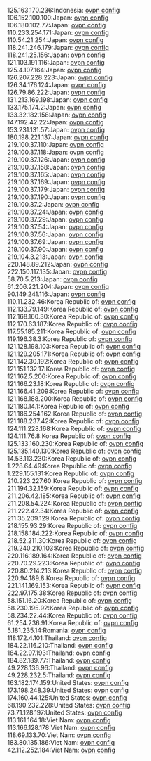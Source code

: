 125.163.170.236:Indonesia: [ovpn config](vpn/125_163_170_236.ovpn)  
106.152.100.100:Japan: [ovpn config](vpn/106_152_100_100.ovpn)  
106.180.102.77:Japan: [ovpn config](vpn/106_180_102_77.ovpn)  
110.233.254.171:Japan: [ovpn config](vpn/110_233_254_171.ovpn)  
110.54.21.254:Japan: [ovpn config](vpn/110_54_21_254.ovpn)  
118.241.246.179:Japan: [ovpn config](vpn/118_241_246_179.ovpn)  
118.241.25.156:Japan: [ovpn config](vpn/118_241_25_156.ovpn)  
121.103.191.116:Japan: [ovpn config](vpn/121_103_191_116.ovpn)  
125.4.107.164:Japan: [ovpn config](vpn/125_4_107_164.ovpn)  
126.207.228.223:Japan: [ovpn config](vpn/126_207_228_223.ovpn)  
126.34.176.124:Japan: [ovpn config](vpn/126_34_176_124.ovpn)  
126.79.86.222:Japan: [ovpn config](vpn/126_79_86_222.ovpn)  
131.213.169.198:Japan: [ovpn config](vpn/131_213_169_198.ovpn)  
133.175.174.2:Japan: [ovpn config](vpn/133_175_174_2.ovpn)  
133.32.182.158:Japan: [ovpn config](vpn/133_32_182_158.ovpn)  
147.192.42.22:Japan: [ovpn config](vpn/147_192_42_22.ovpn)  
153.231.131.57:Japan: [ovpn config](vpn/153_231_131_57.ovpn)  
180.198.221.137:Japan: [ovpn config](vpn/180_198_221_137.ovpn)  
219.100.37.110:Japan: [ovpn config](vpn/219_100_37_110.ovpn)  
219.100.37.118:Japan: [ovpn config](vpn/219_100_37_118.ovpn)  
219.100.37.126:Japan: [ovpn config](vpn/219_100_37_126.ovpn)  
219.100.37.158:Japan: [ovpn config](vpn/219_100_37_158.ovpn)  
219.100.37.165:Japan: [ovpn config](vpn/219_100_37_165.ovpn)  
219.100.37.169:Japan: [ovpn config](vpn/219_100_37_169.ovpn)  
219.100.37.179:Japan: [ovpn config](vpn/219_100_37_179.ovpn)  
219.100.37.190:Japan: [ovpn config](vpn/219_100_37_190.ovpn)  
219.100.37.2:Japan: [ovpn config](vpn/219_100_37_2.ovpn)  
219.100.37.24:Japan: [ovpn config](vpn/219_100_37_24.ovpn)  
219.100.37.29:Japan: [ovpn config](vpn/219_100_37_29.ovpn)  
219.100.37.54:Japan: [ovpn config](vpn/219_100_37_54.ovpn)  
219.100.37.56:Japan: [ovpn config](vpn/219_100_37_56.ovpn)  
219.100.37.69:Japan: [ovpn config](vpn/219_100_37_69.ovpn)  
219.100.37.90:Japan: [ovpn config](vpn/219_100_37_90.ovpn)  
219.104.3.213:Japan: [ovpn config](vpn/219_104_3_213.ovpn)  
220.148.89.212:Japan: [ovpn config](vpn/220_148_89_212.ovpn)  
222.150.117.135:Japan: [ovpn config](vpn/222_150_117_135.ovpn)  
58.70.5.213:Japan: [ovpn config](vpn/58_70_5_213.ovpn)  
61.206.221.204:Japan: [ovpn config](vpn/61_206_221_204.ovpn)  
90.149.241.116:Japan: [ovpn config](vpn/90_149_241_116.ovpn)  
110.11.232.46:Korea Republic of: [ovpn config](vpn/110_11_232_46.ovpn)  
112.133.79.149:Korea Republic of: [ovpn config](vpn/112_133_79_149.ovpn)  
112.168.160.30:Korea Republic of: [ovpn config](vpn/112_168_160_30.ovpn)  
112.170.63.187:Korea Republic of: [ovpn config](vpn/112_170_63_187.ovpn)  
117.55.185.211:Korea Republic of: [ovpn config](vpn/117_55_185_211.ovpn)  
119.196.38.3:Korea Republic of: [ovpn config](vpn/119_196_38_3.ovpn)  
121.128.198.103:Korea Republic of: [ovpn config](vpn/121_128_198_103.ovpn)  
121.129.205.171:Korea Republic of: [ovpn config](vpn/121_129_205_171.ovpn)  
121.142.30.192:Korea Republic of: [ovpn config](vpn/121_142_30_192.ovpn)  
121.151.132.17:Korea Republic of: [ovpn config](vpn/121_151_132_17.ovpn)  
121.162.5.206:Korea Republic of: [ovpn config](vpn/121_162_5_206.ovpn)  
121.166.23.18:Korea Republic of: [ovpn config](vpn/121_166_23_18.ovpn)  
121.166.41.209:Korea Republic of: [ovpn config](vpn/121_166_41_209.ovpn)  
121.168.188.200:Korea Republic of: [ovpn config](vpn/121_168_188_200.ovpn)  
121.180.14.1:Korea Republic of: [ovpn config](vpn/121_180_14_1.ovpn)  
121.186.254.162:Korea Republic of: [ovpn config](vpn/121_186_254_162.ovpn)  
121.188.237.42:Korea Republic of: [ovpn config](vpn/121_188_237_42.ovpn)  
124.111.228.168:Korea Republic of: [ovpn config](vpn/124_111_228_168.ovpn)  
124.111.76.8:Korea Republic of: [ovpn config](vpn/124_111_76_8.ovpn)  
125.133.160.230:Korea Republic of: [ovpn config](vpn/125_133_160_230.ovpn)  
125.135.140.130:Korea Republic of: [ovpn config](vpn/125_135_140_130.ovpn)  
14.53.113.230:Korea Republic of: [ovpn config](vpn/14_53_113_230.ovpn)  
1.228.64.49:Korea Republic of: [ovpn config](vpn/1_228_64_49.ovpn)  
1.229.155.131:Korea Republic of: [ovpn config](vpn/1_229_155_131.ovpn)  
210.223.227.60:Korea Republic of: [ovpn config](vpn/210_223_227_60.ovpn)  
211.194.32.159:Korea Republic of: [ovpn config](vpn/211_194_32_159.ovpn)  
211.206.42.185:Korea Republic of: [ovpn config](vpn/211_206_42_185.ovpn)  
211.208.54.224:Korea Republic of: [ovpn config](vpn/211_208_54_224.ovpn)  
211.222.42.34:Korea Republic of: [ovpn config](vpn/211_222_42_34.ovpn)  
211.35.209.129:Korea Republic of: [ovpn config](vpn/211_35_209_129.ovpn)  
218.155.93.29:Korea Republic of: [ovpn config](vpn/218_155_93_29.ovpn)  
218.158.184.222:Korea Republic of: [ovpn config](vpn/218_158_184_222.ovpn)  
218.52.211.30:Korea Republic of: [ovpn config](vpn/218_52_211_30.ovpn)  
219.240.210.103:Korea Republic of: [ovpn config](vpn/219_240_210_103.ovpn)  
220.116.189.164:Korea Republic of: [ovpn config](vpn/220_116_189_164.ovpn)  
220.70.29.223:Korea Republic of: [ovpn config](vpn/220_70_29_223.ovpn)  
220.80.214.213:Korea Republic of: [ovpn config](vpn/220_80_214_213.ovpn)  
220.94.189.8:Korea Republic of: [ovpn config](vpn/220_94_189_8.ovpn)  
221.141.169.153:Korea Republic of: [ovpn config](vpn/221_141_169_153.ovpn)  
222.97.175.38:Korea Republic of: [ovpn config](vpn/222_97_175_38.ovpn)  
58.151.16.20:Korea Republic of: [ovpn config](vpn/58_151_16_20.ovpn)  
58.230.195.92:Korea Republic of: [ovpn config](vpn/58_230_195_92.ovpn)  
58.234.22.44:Korea Republic of: [ovpn config](vpn/58_234_22_44.ovpn)  
61.254.236.91:Korea Republic of: [ovpn config](vpn/61_254_236_91.ovpn)  
5.181.235.14:Romania: [ovpn config](vpn/5_181_235_14.ovpn)  
118.172.4.101:Thailand: [ovpn config](vpn/118_172_4_101.ovpn)  
184.22.116.210:Thailand: [ovpn config](vpn/184_22_116_210.ovpn)  
184.22.97.193:Thailand: [ovpn config](vpn/184_22_97_193.ovpn)  
184.82.189.77:Thailand: [ovpn config](vpn/184_82_189_77.ovpn)  
49.228.136.96:Thailand: [ovpn config](vpn/49_228_136_96.ovpn)  
49.228.232.5:Thailand: [ovpn config](vpn/49_228_232_5.ovpn)  
163.182.174.159:United States: [ovpn config](vpn/163_182_174_159.ovpn)  
173.198.248.39:United States: [ovpn config](vpn/173_198_248_39.ovpn)  
174.160.44.125:United States: [ovpn config](vpn/174_160_44_125.ovpn)  
68.190.232.228:United States: [ovpn config](vpn/68_190_232_228.ovpn)  
73.71.128.197:United States: [ovpn config](vpn/73_71_128_197.ovpn)  
113.161.164.18:Viet Nam: [ovpn config](vpn/113_161_164_18.ovpn)  
113.166.128.178:Viet Nam: [ovpn config](vpn/113_166_128_178.ovpn)  
118.69.133.70:Viet Nam: [ovpn config](vpn/118_69_133_70.ovpn)  
183.80.135.186:Viet Nam: [ovpn config](vpn/183_80_135_186.ovpn)  
42.112.252.184:Viet Nam: [ovpn config](vpn/42_112_252_184.ovpn)  
